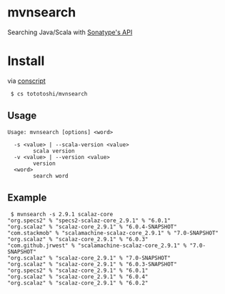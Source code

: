 # mvnsearch

Searching Java/Scala with [Sonatype's API](http://repository.sonatype.org/service/local/data_index?q=maven)

# Install

via [conscript](https://github.com/n8han/conscript/)

```
 $ cs tototoshi/mvnsearch
```

## Usage

```
Usage: mvnsearch [options] <word>

  -s <value> | --scala-version <value>
        scala version
  -v <value> | --version <value>
        version
  <word>
        search word
```

## Example

```
 $ mvnsearch -s 2.9.1 scalaz-core
"org.specs2" % "specs2-scalaz-core_2.9.1" % "6.0.1"
"org.scalaz" % "scalaz-core_2.9.1" % "6.0.4-SNAPSHOT"
"com.stackmob" % "scalamachine-scalaz-core_2.9.1" % "7.0-SNAPSHOT"
"org.scalaz" % "scalaz-core_2.9.1" % "6.0.3"
"com.github.jrwest" % "scalamachine-scalaz-core_2.9.1" % "7.0-SNAPSHOT"
"org.scalaz" % "scalaz-core_2.9.1" % "7.0-SNAPSHOT"
"org.scalaz" % "scalaz-core_2.9.1" % "6.0.3-SNAPSHOT"
"org.specs2" % "scalaz-core_2.9.1" % "6.0.1"
"org.scalaz" % "scalaz-core_2.9.1" % "6.0.4"
"org.scalaz" % "scalaz-core_2.9.1" % "6.0.2"
```

